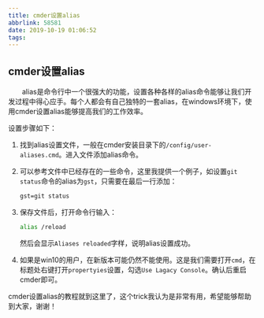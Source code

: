 ```yaml
---
title: cmder设置alias
abbrlink: 58581
date: 2019-10-19 01:06:52
tags:
---
```


## cmder设置alias

&emsp;&emsp;alias是命令行中一个很强大的功能，设置各种各样的alias命令能够让我们开发过程中得心应手。每个人都会有自己独特的一套alias，在windows环境下，使用cmder设置alias能够提高我们的工作效率。

<!-- more -->

设置步骤如下：

1. 找到alias设置文件，一般在cmder安装目录下的`/config/user-aliases.cmd`。进入文件添加alias命令。

2. 可以参考文件中已经存在的一些命令，这里我提供一个例子，如设置`git status`命令的alias为`gst`，只需要在最后一行添加：

   ```cmd
   gst=git status
   ```

3. 保存文件后，打开命令行输入：

   ```bash
   alias /reload
   ```

   然后会显示`Aliases reloaded`字样，说明alias设置成功。

4. 如果是win10的用户，在新版本可能仍然不能使用。这是我们需要打开`cmd`，在标题处右键打开`propertyies`设置，勾选`Use Lagacy Console`。确认后重启cmder即可。



cmder设置alias的教程就到这里了，这个trick我认为是非常有用，希望能够帮助到大家，谢谢！